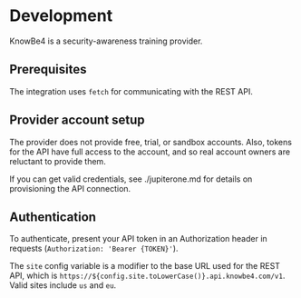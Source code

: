 # Development

KnowBe4 is a security-awareness training provider.

## Prerequisites

The integration uses `fetch` for communicating with the REST API.

## Provider account setup

The provider does not provide free, trial, or sandbox accounts. 
Also, tokens for the API have full access to the account, and so
real account owners are reluctant to provide them. 

If you can get valid credentials, see ./jupiterone.md for details on 
provisioning the API connection.

## Authentication

To authenticate, present your API token in an Authorization header in 
requests (`Authorization: 'Bearer {TOKEN}'`).

The `site` config variable is a modifier to the base URL used for the 
REST API, which is `https://${config.site.toLowerCase()}.api.knowbe4.com/v1`.
Valid sites include `us` and `eu`.
